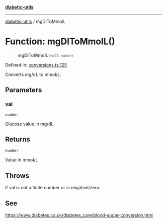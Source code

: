 [**diabetic-utils**](../README.md)

***

[diabetic-utils](../globals.md) / mgDlToMmolL

# Function: mgDlToMmolL()

> **mgDlToMmolL**(`val`): `number`

Defined in: [conversions.ts:125](https://github.com/marklearst/diabetic-utils/blob/eb1ce0a8bb58eaa6c7bbfdb97ff24106b8893a34/src/conversions.ts#L125)

Converts mg/dL to mmol/L.

## Parameters

### val

`number`

Glucose value in mg/dL

## Returns

`number`

Value in mmol/L

## Throws

If val is not a finite number or is negative/zero.

## See

https://www.diabetes.co.uk/diabetes_care/blood-sugar-conversion.html
